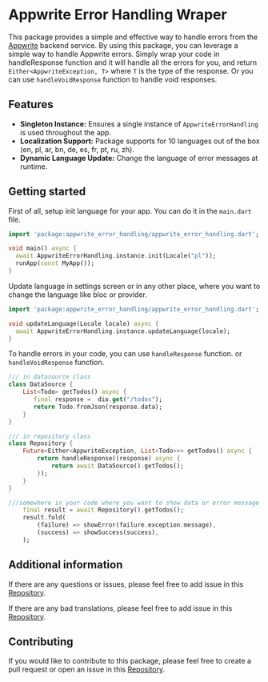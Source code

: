 # Appwrite Error Handling Wraper

This package provides a simple and effective way to handle errors from the [Appwrite](https://appwrite.io/) backend service. By using this package, you can leverage a simple way to handle Appwrite errors. Simply wrap your code in handleResponse function and it will handle all the errors for you, and return `Either<AppwriteException, T>` where `T` is the type of the response. Or you can use `handleVoidResponse` function to handle void responses.

## Features

- **Singleton Instance:** Ensures a single instance of `AppwriteErrorHandling` is used throughout the app.
- **Localization Support:** Package supports for 10 languages out of the box (en, pl, ar, bn, de, es, fr, pt, ru, zh).
- **Dynamic Language Update:** Change the language of error messages at runtime.


## Getting started

First of all, setup init language for your app. You can do it in the `main.dart` file. 
```dart 
import 'package:appwrite_error_handling/appwrite_error_handling.dart';

void main() async {
  await AppwriteErrorHandling.instance.init(Locale("pl"));
  runApp(const MyApp());
}
```

Update language in settings screen or in any other place, where you want to change the language like bloc or provider. 
```dart 
import 'package:appwrite_error_handling/appwrite_error_handling.dart';

void updateLanguage(Locale locale) async {
  await AppwriteErrorHandling.instance.updateLanguage(locale);
}
```

To handle errors in your code, you can use `handleResponse` function. or `handleVoidResponse` function. 

```dart
/// in datasource class 
class DataSource {
    List<Todo> getTodos() async {
       final response =  dio.get("/todos");
       return Todo.fromJson(response.data);
    }
}

/// in repository class
class Repository {
    Future<Either<AppwriteException, List<Todo>>> getTodos() async {
        return handleResponse((response) async {
            return await DataSource().getTodos();
        });
    }
}

///somewhere in your code where you want to show data or error message to user like in a bloc
    final result = await Repository().getTodos();
    result.fold(
        (failure) => showError(failure.exception.message),
        (success) => showSuccess(success),
    );

```

## Additional information

If there are any questions or issues, please feel free to add issue in this [Repository](https://github.com/LynxLynxx/appwrite_error_handling/issues).

If there are any bad translations, please feel free to add issue in this [Repository](https://github.com/LynxLynxx/appwrite_error_handling/issues).

## Contributing

If you would like to contribute to this package, please feel free to create a pull request or open an issue in this [Repository](https://github.com/LynxLynxx/appwrite_error_handling/).
